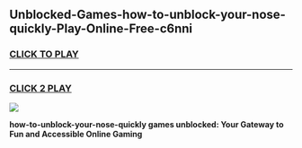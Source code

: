 
## Unblocked-Games-how-to-unblock-your-nose-quickly-Play-Online-Free-c6nni
<h3>
<a href="https://premium76.site?title=how-to-unblock-your-nose-quickly&ref=26A">CLICK TO PLAY</a></h3>
<hr>

<h3>
<a href="https://premium76.site?title=how-to-unblock-your-nose-quickly&ref=26A">CLICK 2 PLAY</a>
  
</h3>

<a href="https://premium76.site?title=how-to-unblock-your-nose-quickly&ref=26A"><img src="https://clearcache.store/games.png"></a>


**how-to-unblock-your-nose-quickly games unblocked: Your Gateway to Fun and Accessible Online Gaming**
